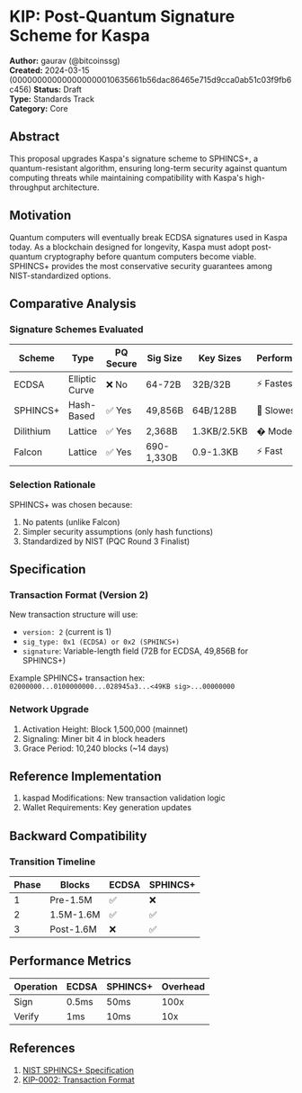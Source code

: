 # KIP: Post-Quantum Signature Scheme for Kaspa  
**Author:** gaurav (@bitcoinssg)  
**Created:** 2024-03-15  (000000000000000000010635661b56dac86465e715d9cca0ab51c03f9fb6c456)
**Status:** Draft  
**Type:** Standards Track  
**Category:** Core  

## Abstract  
This proposal upgrades Kaspa's signature scheme to SPHINCS+, a quantum-resistant algorithm, ensuring long-term security against quantum computing threats while maintaining compatibility with Kaspa's high-throughput architecture.

## Motivation  
Quantum computers will eventually break ECDSA signatures used in Kaspa today. As a blockchain designed for longevity, Kaspa must adopt post-quantum cryptography before quantum computers become viable. SPHINCS+ provides the most conservative security guarantees among NIST-standardized options.

## Comparative Analysis  
### Signature Schemes Evaluated  

| Scheme    | Type       | PQ Secure | Sig Size | Key Sizes  | Performance |  
|-----------|------------|-----------|----------|------------|-------------|  
| ECDSA     | Elliptic Curve | ❌ No  | 64-72B  | 32B/32B   | ⚡ Fastest |  
| SPHINCS+  | Hash-Based | ✅ Yes | 49,856B | 64B/128B  | 🐢 Slowest |  
| Dilithium | Lattice    | ✅ Yes | 2,368B  | 1.3KB/2.5KB | � Moderate |  
| Falcon    | Lattice    | ✅ Yes | 690-1,330B | 0.9-1.3KB | ⚡ Fast |  

### Selection Rationale  
SPHINCS+ was chosen because:  
1. No patents (unlike Falcon)  
2. Simpler security assumptions (only hash functions)  
3. Standardized by NIST (PQC Round 3 Finalist)  

## Specification  
### Transaction Format (Version 2)  
New transaction structure will use:  
- `version: 2` (current is 1)  
- `sig_type: 0x1 (ECDSA) or 0x2 (SPHINCS+)`  
- `signature`: Variable-length field (72B for ECDSA, 49,856B for SPHINCS+)  

Example SPHINCS+ transaction hex:  
`02000000...0100000000...028945a3...<49KB sig>...00000000`

### Network Upgrade  
1. Activation Height: Block 1,500,000 (mainnet)  
2. Signaling: Miner bit 4 in block headers  
3. Grace Period: 10,240 blocks (~14 days)  

## Reference Implementation  
1. kaspad Modifications: New transaction validation logic  
2. Wallet Requirements: Key generation updates  

## Backward Compatibility  
### Transition Timeline  
| Phase | Blocks      | ECDSA | SPHINCS+ |  
|-------|-------------|-------|----------|  
| 1     | Pre-1.5M    | ✅    | ❌       |  
| 2     | 1.5M-1.6M   | ✅    | ✅       |  
| 3     | Post-1.6M   | ❌    | ✅       |  

## Performance Metrics  
| Operation | ECDSA | SPHINCS+ | Overhead |  
|-----------|-------|----------|----------|  
| Sign      | 0.5ms | 50ms     | 100x     |  
| Verify    | 1ms   | 10ms     | 10x      |  

## References  
1. [NIST SPHINCS+ Specification](https://sphincs.org/)  
2. [KIP-0002: Transaction Format](https://github.com/kaspanet/kips/blob/master/kip-0002.md)  
